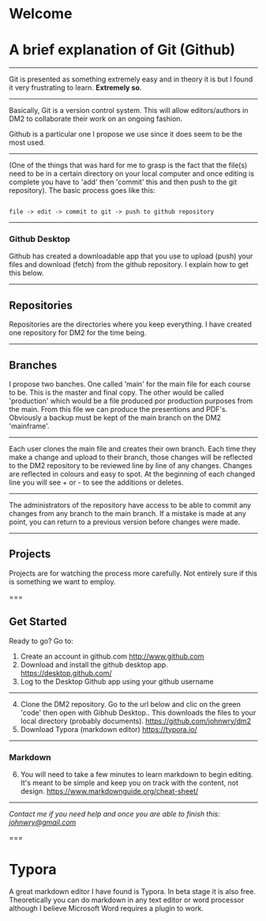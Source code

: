 # Welcome #

# A brief explanation of Git (Github) #

---

Git is presented as something extremely easy and in theory it is but I found it very frustrating to learn. **Extremely so**. 

---

Basically, Git is a version control system. This will allow editors/authors in DM2 to collaborate their work on an ongoing fashion. 

Github is a particular one I propose we use since it does seem to be the most used. 

---

(One of the things that was hard for me to grasp is the fact that the file(s) need to be in a certain directory on your local computer and once editing is complete you have to 'add' then 'commit' this and then push to the git repository).
The basic process goes like this:

```

file -> edit -> commit to git -> push to github repository

```


---
### Github Desktop ###

Github has created a downloadable app that you use to upload (push) your files and download (fetch) from the github repository. I explain how to get this below. 


---

## Repositories ##

Repositories are the directories where you keep everything. I have created one repository for DM2 for the time being. 

---

## Branches ##

I propose two banches. One called 'main' for the main file for each course to be. This is the master and final copy.  The other would be called 'production' which would be a file produced por production purposes from the main. From this file we can produce the presentions and PDF's. 
Obviously a backup must be kept of the main branch on the DM2 'mainframe'. 

---

Each user clones the main file and creates their own branch. Each time they make a change and upload to their branch, those changes will be reflected to the DM2 repository to be reviewed line by line of any changes. Changes are reflected in colours and easy to spot. At the beginning of each changed line you will see + or - to see the additions or deletes. 

---

The administrators of the repository have access to be able to commit any changes from any branch to the main branch. If a mistake is made at any point, you can return to a previous version before changes were made. 

---

## Projects ##

Projects are for watching the process more carefully. Not entirely sure if this is something we want to employ. 

===

## Get Started ##

Ready to go? Go to:

1. Create an account in github.com
	http://www.github.com
2. Download and install the github desktop app. 
	https://desktop.github.com/
3. Log to the Desktop Github app using your github username

---

4. Clone the DM2 repository. Go to the url below and clic on the green 'code' then open with Gibhub Desktop.. This downloads the files to your local directory (probably documents). 
	https://github.com/johnwry/dm2
5. Download Typora (markdown editor)
	https://typora.io/
	
---
### Markdown ###

6. You will need to take a few minutes to learn markdown to begin editing. It's meant to be simple and keep you on track with the content, not design. 
	https://www.markdownguide.org/cheat-sheet/

---

*Contact me if you need help and once you are able to finish this: johnwry@gmail.com*


===

# Typora # 
A great markdown editor I have found is Typora. In beta stage it is also free. 
Theoretically you can do markdown in any text editor or word processor although I believe Microsoft Word requires a plugin to work. 
